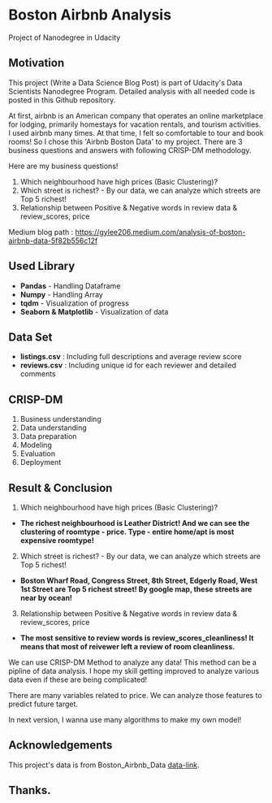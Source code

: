# Boston Airbnb Analysis
Project of Nanodegree in Udacity

## Motivation
This project (Write a Data Science Blog Post) is part of Udacity's Data Scientists Nanodegree Program. Detailed analysis with all needed code is posted in this Github repository.

At first, airbnb is an American company that operates an online marketplace for lodging, primarily homestays for vacation rentals, and tourism activities.
I used airbnb many times. At that time, I felt so comfortable to tour and book rooms! So I chose this 'Airbnb Boston Data' to my project. There are 3 business questions and answers with following CRISP-DM methodology.

Here are my business questions!

1. Which neighbourhood have high prices (Basic Clustering)?
2. Which street is richest? - By our data, we can analyze which streets are Top 5 richest!
3. Relationship between Positive & Negative words in review data & review_scores, price

Medium blog path : https://gylee206.medium.com/analysis-of-boston-airbnb-data-5f82b556c12f

## Used Library

* **Pandas** - Handling Dataframe
* **Numpy**  - Handling Array
* **tqdm**   - Visualization of progress
* **Seaborn & Matplotlib** - Visualization of data

## Data Set

* **listings.csv** : Including full descriptions and average review score
* **reviews.csv**  : Including unique id for each reviewer and detailed comments

## CRISP-DM

1.  Business understanding
2.  Data understanding
3.  Data preparation
4.  Modeling
5.  Evaluation
6.  Deployment

## Result & Conclusion

1. Which neighbourhood have high prices (Basic Clustering)?
*   **The richest neighbourhood is Leather District! And we can see the clustering of roomtype - price. Type - entire home/apt is most expensive roomtype!**
2. Which street is richest? - By our data, we can analyze which streets are Top 5 richest!
*   **Boston Wharf Road, Congress Street, 8th Street, Edgerly Road, West 1st Street are Top 5 richest street! By google map, these streets are near by ocean!**
3. Relationship between Positive & Negative words in review data & review_scores, price
*   **The most sensitive to review words is review_scores_cleanliness! It means that most of reivewer left a review of room cleanliness.**

We can use CRISP-DM Method to analyze any data! This method can be a pipline of data analysis.
I hope my skill getting improved to analyze various data even if these are being complicated!

There are many variables related to price.
We can analyze those features to predict future target.

In next version, I wanna use many algorithms to make my own model!

## Acknowledgements

This project's data is from Boston_Airbnb_Data [data-link](https://www.kaggle.com/airbnb/boston).

## Thanks.
